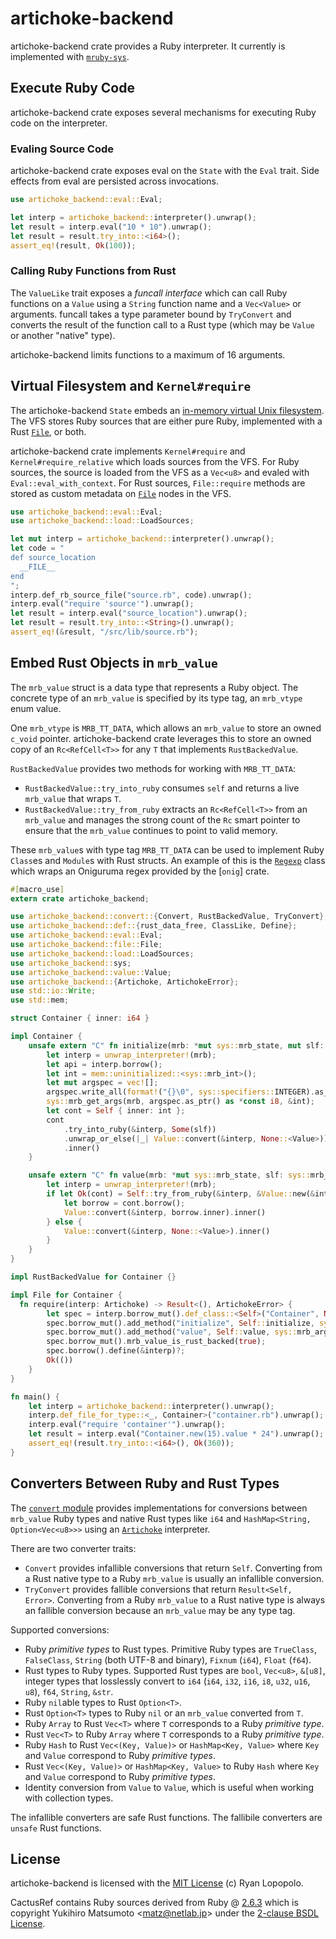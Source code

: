 # artichoke-backend

artichoke-backend crate provides a Ruby interpreter. It currently is implemented
with [`mruby-sys`](/mruby-sys).

## Execute Ruby Code

artichoke-backend crate exposes several mechanisms for executing Ruby code on
the interpreter.

### Evaling Source Code

artichoke-backend crate exposes eval on the `State` with the `Eval` trait. Side
effects from eval are persisted across invocations.

```rust
use artichoke_backend::eval::Eval;

let interp = artichoke_backend::interpreter().unwrap();
let result = interp.eval("10 * 10").unwrap();
let result = result.try_into::<i64>();
assert_eq!(result, Ok(100));
```

### Calling Ruby Functions from Rust

The `ValueLike` trait exposes a _funcall interface_ which can call Ruby
functions on a `Value` using a `String` function name and a `Vec<Value>` or
arguments. funcall takes a type parameter bound by `TryConvert` and converts the
result of the function call to a Rust type (which may be `Value` or another
"native" type).

artichoke-backend limits functions to a maximum of 16 arguments.

## Virtual Filesystem and `Kernel#require`

The artichoke-backend `State` embeds an
[in-memory virtual Unix filesystem](/artichoke-vfs). The VFS stores Ruby sources
that are either pure Ruby, implemented with a Rust [`File`](file::File), or
both.

artichoke-backend crate implements `Kernel#require` and
`Kernel#require_relative` which loads sources from the VFS. For Ruby sources,
the source is loaded from the VFS as a `Vec<u8>` and evaled with
`Eval::eval_with_context`. For Rust sources, `File::require` methods are stored
as custom metadata on [`File`](/artichoke-vfs) nodes in the VFS.

```rust
use artichoke_backend::eval::Eval;
use artichoke_backend::load::LoadSources;

let mut interp = artichoke_backend::interpreter().unwrap();
let code = "
def source_location
  __FILE__
end
";
interp.def_rb_source_file("source.rb", code).unwrap();
interp.eval("require 'source'").unwrap();
let result = interp.eval("source_location").unwrap();
let result = result.try_into::<String>().unwrap();
assert_eq!(&result, "/src/lib/source.rb");
```

## Embed Rust Objects in `mrb_value`

The `mrb_value` struct is a data type that represents a Ruby object. The
concrete type of an `mrb_value` is specified by its type tag, an `mrb_vtype`
enum value.

One `mrb_vtype` is `MRB_TT_DATA`, which allows an `mrb_value` to store an owned
`c_void` pointer. artichoke-backend crate leverages this to store an owned copy
of an `Rc<RefCell<T>>` for any `T` that implements `RustBackedValue`.

`RustBackedValue` provides two methods for working with `MRB_TT_DATA`:

- `RustBackedValue::try_into_ruby` consumes `self` and returns a live
  `mrb_value` that wraps `T`.
- `RustBackedValue::try_from_ruby` extracts an `Rc<RefCell<T>>` from an
  `mrb_value` and manages the strong count of the `Rc` smart pointer to ensure
  that the `mrb_value` continues to point to valid memory.

These `mrb_value`s with type tag `MRB_TT_DATA` can be used to implement Ruby
`Class`es and `Module`s with Rust structs. An example of this is the
[`Regexp`](src/extn/core/regexp) class which wraps an Oniguruma regex provided
by the [`onig`] crate.

```rust
#[macro_use]
extern crate artichoke_backend;

use artichoke_backend::convert::{Convert, RustBackedValue, TryConvert};
use artichoke_backend::def::{rust_data_free, ClassLike, Define};
use artichoke_backend::eval::Eval;
use artichoke_backend::file::File;
use artichoke_backend::load::LoadSources;
use artichoke_backend::sys;
use artichoke_backend::value::Value;
use artichoke_backend::{Artichoke, ArtichokeError};
use std::io::Write;
use std::mem;

struct Container { inner: i64 }

impl Container {
    unsafe extern "C" fn initialize(mrb: *mut sys::mrb_state, mut slf: sys::mrb_value) -> sys::mrb_value {
        let interp = unwrap_interpreter!(mrb);
        let api = interp.borrow();
        let int = mem::uninitialized::<sys::mrb_int>();
        let mut argspec = vec![];
        argspec.write_all(format!("{}\0", sys::specifiers::INTEGER).as_bytes()).unwrap();
        sys::mrb_get_args(mrb, argspec.as_ptr() as *const i8, &int);
        let cont = Self { inner: int };
        cont
            .try_into_ruby(&interp, Some(slf))
            .unwrap_or_else(|_| Value::convert(&interp, None::<Value>))
            .inner()
    }

    unsafe extern "C" fn value(mrb: *mut sys::mrb_state, slf: sys::mrb_value) -> sys::mrb_value {
        let interp = unwrap_interpreter!(mrb);
        if let Ok(cont) = Self::try_from_ruby(&interp, &Value::new(&interp, slf)) {
            let borrow = cont.borrow();
            Value::convert(&interp, borrow.inner).inner()
        } else {
            Value::convert(&interp, None::<Value>).inner()
        }
    }
}

impl RustBackedValue for Container {}

impl File for Container {
  fn require(interp: Artichoke) -> Result<(), ArtichokeError> {
        let spec = interp.borrow_mut().def_class::<Self>("Container", None, Some(rust_data_free::<Self>));
        spec.borrow_mut().add_method("initialize", Self::initialize, sys::mrb_args_req(1));
        spec.borrow_mut().add_method("value", Self::value, sys::mrb_args_none());
        spec.borrow_mut().mrb_value_is_rust_backed(true);
        spec.borrow().define(&interp)?;
        Ok(())
    }
}

fn main() {
    let interp = artichoke_backend::interpreter().unwrap();
    interp.def_file_for_type::<_, Container>("container.rb").unwrap();
    interp.eval("require 'container'").unwrap();
    let result = interp.eval("Container.new(15).value * 24").unwrap();
    assert_eq!(result.try_into::<i64>(), Ok(360));
}
```

## Converters Between Ruby and Rust Types

The [`convert` module](src/convert) provides implementations for conversions
between `mrb_value` Ruby types and native Rust types like `i64` and
`HashMap<String, Option<Vec<u8>>>` using an [`Artichoke`](src/lib.rs)
interpreter.

There are two converter traits:

- `Convert` provides infallible conversions that return `Self`. Converting from
  a Rust native type to a Ruby `mrb_value` is usually an infallible conversion.
- `TryConvert` provides fallible conversions that return `Result<Self, Error>`.
  Converting from a Ruby `mrb_value` to a Rust native type is always an fallible
  conversion because an `mrb_value` may be any type tag.

Supported conversions:

- Ruby _primitive types_ to Rust types. Primitive Ruby types are `TrueClass`,
  `FalseClass`, `String` (both UTF-8 and binary), `Fixnum` (`i64`), `Float`
  (`f64`).
- Rust types to Ruby types. Supported Rust types are `bool`, `Vec<u8>`, `&[u8]`,
  integer types that losslessly convert to `i64` (`i64`, `i32`, `i16`, `i8`,
  `u32`, `u16`, `u8`), `f64`, `String`, `&str`.
- Ruby `nil`able types to Rust `Option<T>`.
- Rust `Option<T>` types to Ruby `nil` or an `mrb_value` converted from `T`.
- Ruby `Array` to Rust `Vec<T>` where `T` corresponds to a Ruby _primitive
  type_.
- Rust `Vec<T>` to Ruby `Array` where `T` corresponds to a Ruby _primitive
  type_.
- Ruby `Hash` to Rust `Vec<(Key, Value)>` or `HashMap<Key, Value>` where `Key`
  and `Value` correspond to Ruby _primitive types_.
- Rust `Vec<(Key, Value)>` or `HashMap<Key, Value>` to Ruby `Hash` where `Key`
  and `Value` correspond to Ruby _primitive types_.
- Identity conversion from `Value` to `Value`, which is useful when working with
  collection types.

The infallible converters are safe Rust functions. The fallibile converters are
`unsafe` Rust functions.

## License

artichoke-backend is licensed with the [MIT License](/LICENSE) (c) Ryan
Lopopolo.

CactusRef contains Ruby sources derived from Ruby @
[2.6.3](https://github.com/ruby/ruby/tree/v2_6_3) which is copyright Yukihiro
Matsumoto \<matz@netlab.jp\> under the
[2-clause BSDL License](https://github.com/ruby/ruby/blob/v2_6_3/COPYING).
